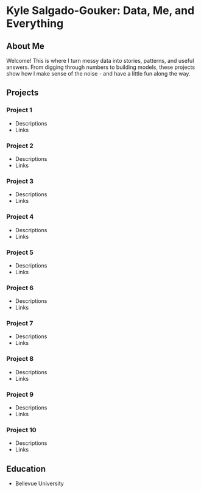 # Kyle Salgado-Gouker: Data, Me, and Everything

## About Me
Welcome! This is where I turn messy data into stories, patterns, and useful answers. From digging through numbers to building models, these projects show how I make sense of the noise - and have a little fun along the way.

## Projects
### Project 1
- Descriptions
- Links
### Project 2
- Descriptions
- Links
### Project 3
- Descriptions
- Links
### Project 4
- Descriptions
- Links
### Project 5
- Descriptions
- Links
### Project 6
- Descriptions
- Links
### Project 7
- Descriptions
- Links
### Project 8
- Descriptions
- Links
### Project 9
- Descriptions
- Links
### Project 10
- Descriptions
- Links

## Education
- Bellevue University

